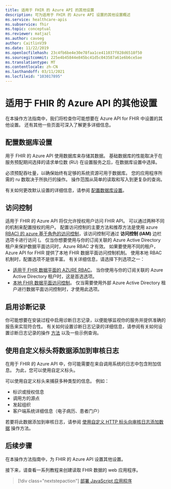 ```yaml
---
title: 适用于 FHIR 的 Azure API 的其他设置
description: 可为适用于 FHIR 的 Azure API 设置的其他设置概述
ms.service: healthcare-apis
ms.subservice: fhir
ms.topic: conceptual
ms.reviewer: matjazl
ms.author: cavoeg
author: CaitlinV39
ms.date: 11/22/2019
ms.openlocfilehash: 23c4fb6be4e30e78faa1ce411037f828d6518f50
ms.sourcegitcommit: 225e4b45844e845bc41d5c043587a61e6b6ce5ae
ms.translationtype: MT
ms.contentlocale: zh-CN
ms.lasthandoff: 03/11/2021
ms.locfileid: "103017895"
---
```

# <a name="additional-settings-for-azure-api-for-fhir"></a>适用于 FHIR 的 Azure API 的其他设置

在本操作方法指南中，我们将检查你可能想要在 Azure API for FHIR 中设置的其他设置。 还有其他一些页面可深入了解更多详细信息。

## <a name="configure-database-settings"></a>配置数据库设置

用于 FHIR 的 Azure API 使用数据库来存储其数据。 基础数据库的性能取决于在服务预配期间选择的请求单位数 (RU) 在设置服务之后，在数据库设置中选择。

必须预配吞吐量，以确保始终有足够的系统资源可用于数据库。 您的应用程序所需的 ru 数取决于所执行的操作。 操作范围从简单的读取和写入到更复杂的查询。

有关如何更改默认设置的详细信息，请参阅 [配置数据库设置](configure-database.md)。

## <a name="access-control"></a>访问控制

适用于 FHIR 的 Azure API 将仅允许授权用户访问 FHIR API。 可以通过两种不同的机制来配置授权的用户。 配置访问控制的主要方法和推荐方法是使用 azure [RBAC) 的 azure 基于角色的访问控制](../../role-based-access-control/index.yml)，该访问控制可通过 **访问控制 (IAM)** 边栏选项卡进行访问 (。 仅当你想要使用与你的订阅关联的 Azure Active Directory 租户来保护数据平面访问时，Azure RBAC 才有效。 如果要使用不同的租户，Azure API for FHIR 提供了本地 FHIR 数据平面访问控制机制。 使用本地 RBAC 机制时，配置选项不是很丰富。 有关详细信息，请选择下列选项之一：

* [适用于 FHIR 数据平面的 AZURE RBAC](configure-azure-rbac.md)。 当你使用与你的订阅关联的 Azure Active Directory 租户时，这是首选选项。
* [本地 FHIR 数据平面访问控制](configure-local-rbac.md)。 仅当需要使用外部 Azure Active Directory 租户进行数据平面访问控制时，才使用此选项。 

## <a name="enable-diagnostic-logging"></a>启用诊断记录
你可能想要在安装过程中启用诊断日志记录，以便能够监视你的服务并提供准确的报告来实现符合性。 有关如何设置诊断日志记录的详细信息，请参阅有关如何设置诊断日志记录的操作 [方法](enable-diagnostic-logging.md) 以及一些示例查询。 

## <a name="use-custom-headers-to-add-data-to-audit-logs"></a>使用自定义标头将数据添加到审核日志
在用于 FHIR 的 Azure API 中，你可能需要在来自调用系统的日志中包含附加信息。 为此，您可以使用自定义标头。

可以使用自定义标头来捕获多种类型的信息。 例如：

* 标识或授权信息
* 调用方的源点
* 发起组织
* 客户端系统详细信息（电子病历、患者门户）

若要将此数据添加到审核日志，请参阅 [使用自定义 HTTP 标头向审核日志添加数据](use-custom-headers.md) 操作方法。

## <a name="next-steps"></a>后续步骤

在本操作方法指南中，为 FHIR 的 Azure API 设置其他设置。

接下来，请查看一系列教程来创建读取 FHIR 数据的 web 应用程序。

>[!div class="nextstepaction"]
>[部署 JavaScript 应用程序](tutorial-web-app-fhir-server.md)